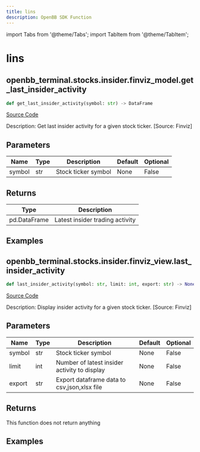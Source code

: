 ```yaml
---
title: lins
description: OpenBB SDK Function
---
```


import Tabs from '@theme/Tabs';
import TabItem from '@theme/TabItem';

# lins

<Tabs>
<TabItem value="model" label="Model" default>

## openbb_terminal.stocks.insider.finviz_model.get_last_insider_activity

```python title='openbb_terminal/stocks/insider/finviz_model.py'
def get_last_insider_activity(symbol: str) -> DataFrame
```
[Source Code](https://github.com/OpenBB-finance/OpenBBTerminal/tree/main/openbb_terminal/stocks/insider/finviz_model.py#L16)

Description: Get last insider activity for a given stock ticker. [Source: Finviz]

## Parameters

| Name | Type | Description | Default | Optional |
| ---- | ---- | ----------- | ------- | -------- |
| symbol | str | Stock ticker symbol | None | False |

## Returns

| Type | Description |
| ---- | ----------- |
| pd.DataFrame | Latest insider trading activity |

## Examples



</TabItem>
<TabItem value="view" label="View">

## openbb_terminal.stocks.insider.finviz_view.last_insider_activity

```python title='openbb_terminal/stocks/insider/finviz_view.py'
def last_insider_activity(symbol: str, limit: int, export: str) -> None
```
[Source Code](https://github.com/OpenBB-finance/OpenBBTerminal/tree/main/openbb_terminal/stocks/insider/finviz_view.py#L15)

Description: Display insider activity for a given stock ticker. [Source: Finviz]

## Parameters

| Name | Type | Description | Default | Optional |
| ---- | ---- | ----------- | ------- | -------- |
| symbol | str | Stock ticker symbol | None | False |
| limit | int | Number of latest insider activity to display | None | False |
| export | str | Export dataframe data to csv,json,xlsx file | None | False |

## Returns

This function does not return anything

## Examples



</TabItem>
</Tabs>